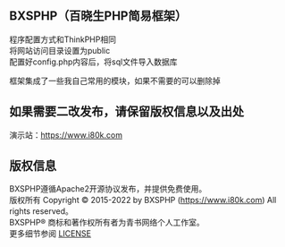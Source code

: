 ## BXSPHP（百晓生PHP简易框架）
程序配置方式和ThinkPHP相同 <br/>
将网站访问目录设置为public <br/>
配置好config.php内容后，将sql文件导入数据库 <br/>

框架集成了一些我自己常用的模块，如果不需要的可以删除掉 <br/>

## 如果需要二改发布，请保留版权信息以及出处
演示站：https://www.i80k.com

## 版权信息

BXSPHP遵循Apache2开源协议发布，并提供免费使用。 <br/>
版权所有 Copyright © 2015-2022 by BXSPHP (https://www.i80k.com) All rights reserved。 <br/>
BXSPHP® 商标和著作权所有者为青书网络个人工作室。 <br/>
更多细节参阅 [LICENSE](LICENSE) <br/>
